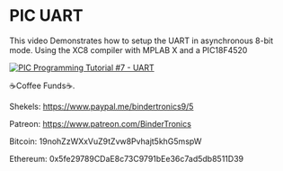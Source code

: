# **PIC UART**

This video Demonstrates how to setup the UART in asynchronous 8-bit mode. Using the XC8 compiler with MPLAB X and a PIC18F4520

[![PIC Programming Tutorial #7 - UART](https://img.youtube.com/vi/pPmEWlIYByo/0.jpg)](https://www.youtube.com/watch?v=MiPxVmj_nHI "PIC Programming Tutorial #5 - Interrupts")

☕Coffee Funds☕.

Shekels: 
https://www.paypal.me/bindertronics9/5

Patreon:
https://www.patreon.com/BinderTronics

Bitcoin: 
19nohZzWXxVuZ9tZvw8Pvhajt5khG5mspW

Ethereum: 
0x5fe29789CDaE8c73C9791bEe36c7ad5db8511D39













